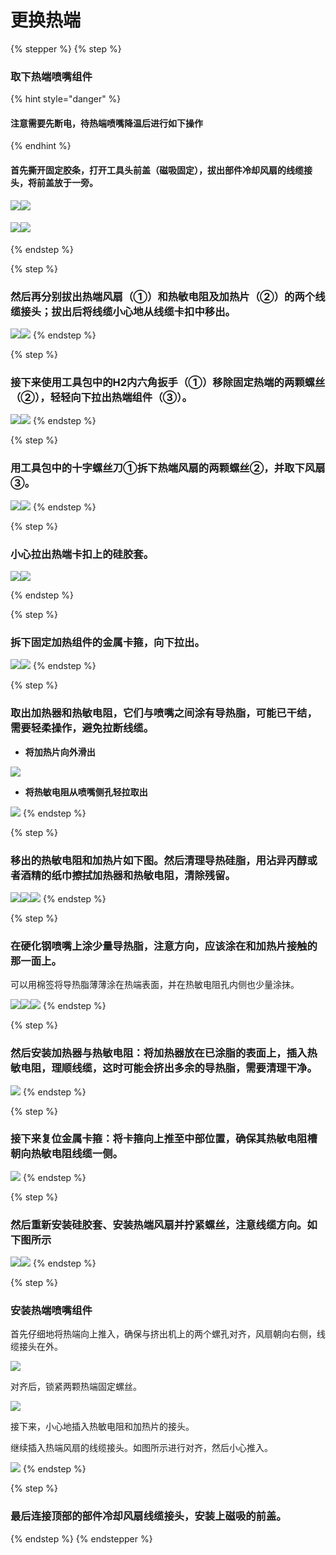 # 更换热端

{% stepper %}
{% step %}
### 取下热端喷嘴组件

{% hint style="danger" %}
#### 注意需要先断电，待热端喷嘴降温后进行如下操作
{% endhint %}

#### 首先撕开固定胶条，打开工具头前盖（磁吸固定），拔出部件冷却风扇的线缆接头，将前盖放于一旁。

![](<../../../../.gitbook/assets/图片 1.png>)![](<../../../../.gitbook/assets/图片 2.png>)

#### ![](<../../../../.gitbook/assets/图片 3.png>)![](<../../../../.gitbook/assets/图片 4.png>)


{% endstep %}

{% step %}
### 然后再分别拔出热端风扇（①）和热敏电阻及加热片（②）的两个线缆接头；拔出后将线缆小心地从线缆卡扣中移出。

![](<../../../../.gitbook/assets/图片 5.png>)![](<../../../../.gitbook/assets/图片 7.png>)
{% endstep %}

{% step %}
### 接下来使用工具包中的H2内六角扳手（①）移除固定热端的两颗螺丝（②），轻轻向下拉出热端组件（③）。

![](<../../../../.gitbook/assets/图片 7.png>)![](<../../../../.gitbook/assets/图片 8.png>)
{% endstep %}

{% step %}
### 用工具包中的十字螺丝刀①拆下热端风扇的两颗螺丝②，并取下风扇③。

![](<../../../../.gitbook/assets/图片 9.png>)![](<../../../../.gitbook/assets/图片 10.png>)
{% endstep %}

{% step %}
### 小心拉出热端卡扣上的硅胶套。

![](<../../../../.gitbook/assets/图片 11.png>)![](<../../../../.gitbook/assets/图片 12.png>)


{% endstep %}

{% step %}
### 拆下固定加热组件的金属卡箍，向下拉出。

![](<../../../../.gitbook/assets/图片 13.png>)![](<../../../../.gitbook/assets/图片 14.png>)
{% endstep %}

{% step %}
### 取出加热器和热敏电阻，它们与喷嘴之间涂有导热脂，可能已干结，需要轻柔操作，避免拉断线缆。

* **将加热片向外滑出**

![](<../../../../.gitbook/assets/图片 15.png>)

* **将热敏电阻从喷嘴侧孔轻拉取出**

![](<../../../../.gitbook/assets/图片 16.png>)
{% endstep %}

{% step %}
### 移出的热敏电阻和加热片如下图。然后清理导热硅脂，用沾异丙醇或者酒精的纸巾擦拭加热器和热敏电阻，清除残留。

![](<../../../../.gitbook/assets/图片 17 (1).png>)![](<../../../../.gitbook/assets/图片 18 (1).png>)![](<../../../../.gitbook/assets/图片 19 (1).png>)
{% endstep %}

{% step %}
### 在硬化钢喷嘴上涂少量导热脂，注意方向，应该涂在和加热片接触的那一面上。

可以用棉签将导热脂薄薄涂在热端表面，并在热敏电阻孔内侧也少量涂抹。

![](<../../../../.gitbook/assets/图片 20 (1).png>)![](<../../../../.gitbook/assets/图片 21 (1).png>)![](<../../../../.gitbook/assets/图片 22 (1).png>)
{% endstep %}

{% step %}
### 然后安装加热器与热敏电阻：将加热器放在已涂脂的表面上，插入热敏电阻，理顺线缆，这时可能会挤出多余的导热脂，需要清理干净。

![](<../../../../.gitbook/assets/图片 23 (1).png>)
{% endstep %}

{% step %}
### 接下来复位金属卡箍：将卡箍向上推至中部位置，确保其热敏电阻槽朝向热敏电阻线缆一侧。

![](<../../../../.gitbook/assets/图片 24 (1).png>)
{% endstep %}

{% step %}
### 然后重新安装硅胶套、安装热端风扇并拧紧螺丝，注意线缆方向。如下图所示

![](<../../../../.gitbook/assets/图片 25 (1).png>)![](<../../../../.gitbook/assets/图片 26 (1).png>)
{% endstep %}

{% step %}
### &#x20;安装热端喷嘴组件

首先仔细地将热端向上推入，确保与挤出机上的两个螺孔对齐，风扇朝向右侧，线缆接头在外。

![](<../../../../.gitbook/assets/图片 27 (1).png>)

对齐后，锁紧两颗热端固定螺丝。

![](<../../../../.gitbook/assets/图片 28 (1).png>)

接下来，小心地插入热敏电阻和加热片的接头。

继续插入热端风扇的线缆接头。如图所示进行对齐，然后小心推入。

![](<../../../../.gitbook/assets/图片 29 (1).png>)
{% endstep %}

{% step %}
### 最后连接顶部的部件冷却风扇线缆接头，安装上磁吸的前盖。


{% endstep %}
{% endstepper %}

